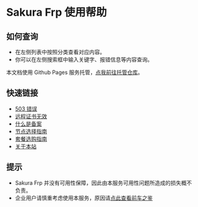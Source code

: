 # Sakura Frp 使用帮助

## 如何查询

+ 在左侧列表中按照分类查看对应内容。
+ 你可以在左侧搜索框中输入关键字、报错信息等内容查询。

本文档使用 Github Pages 服务托管，[点我前往托管仓库](https://github.com/natfrp/wiki)。

## 快速链接

+ [503 错误](/faq#_503-错误)
+ [远程证书无效](/launcher/faq#远程证书无效)
+ [什么是备案](/faq#什么是备案)
+ [节点选择指南](/faq#哪个节点好用)
+ [套餐选购指南](/faq#套餐选购指南)
+ [关于本站](/about)

## 提示

+ Sakura Frp 并没有可用性保障，因此由本服务可用性问题所造成的损失概不负责。
+ 企业用户请慎重考虑使用本服务，原因请[点此查看前车之鉴](https://www.v2ex.com/t/692012 ':target=_blank')
